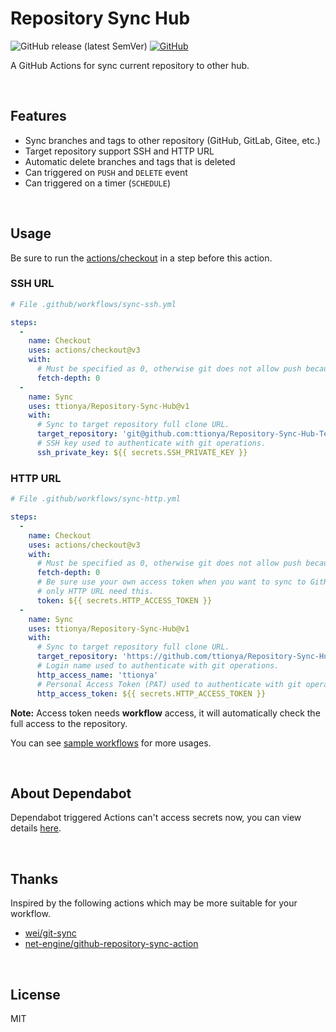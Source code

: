 # Repository Sync Hub

![GitHub release (latest SemVer)](https://img.shields.io/github/v/release/ttionya/Repository-Sync-Hub?label=Release&logo=github) [![GitHub](https://img.shields.io/github/license/ttionya/vaultwarden-backup?label=License&logo=github)](https://github.com/ttionya/Repository-Sync-Hub/blob/master/LICENSE)

A GitHub Actions for sync current repository to other hub.

<br>

## Features

- Sync branches and tags to other repository (GitHub, GitLab, Gitee, etc.)
- Target repository support SSH and HTTP URL
- Automatic delete branches and tags that is deleted
- Can triggered on `PUSH` and `DELETE` event
- Can triggered on a timer (`SCHEDULE`)

<br>

## Usage

Be sure to run the [actions/checkout](https://github.com/actions/checkout) in a step before this action.

### SSH URL

```yml
# File .github/workflows/sync-ssh.yml

steps:
  -
    name: Checkout
    uses: actions/checkout@v3
    with:
      # Must be specified as 0, otherwise git does not allow push because of shallow updates.
      fetch-depth: 0
  -
    name: Sync
    uses: ttionya/Repository-Sync-Hub@v1
    with:
      # Sync to target repository full clone URL.
      target_repository: 'git@github.com:ttionya/Repository-Sync-Hub-Test.git'
      # SSH key used to authenticate with git operations.
      ssh_private_key: ${{ secrets.SSH_PRIVATE_KEY }}
```

### HTTP URL

```yml
# File .github/workflows/sync-http.yml

steps:
  -
    name: Checkout
    uses: actions/checkout@v3
    with:
      # Must be specified as 0, otherwise git does not allow push because of shallow updates.
      fetch-depth: 0
      # Be sure use your own access token when you want to sync to GitHub repository,
      # only HTTP URL need this.
      token: ${{ secrets.HTTP_ACCESS_TOKEN }}
  -
    name: Sync
    uses: ttionya/Repository-Sync-Hub@v1
    with:
      # Sync to target repository full clone URL.
      target_repository: 'https://github.com/ttionya/Repository-Sync-Hub-Test.git'
      # Login name used to authenticate with git operations.
      http_access_name: 'ttionya'
      # Personal Access Token (PAT) used to authenticate with git operations.
      http_access_token: ${{ secrets.HTTP_ACCESS_TOKEN }}
```

**Note:** Access token needs **workflow** access, it will automatically check the full access to the repository.

You can see [sample workflows](/.github/workflows/) for more usages.

<br>

## About Dependabot

Dependabot triggered Actions can't access secrets now, you can view details [here](https://github.com/dependabot/dependabot-core/issues/3253#issuecomment-852541544). 

<br>

## Thanks

Inspired by the following actions which may be more suitable for your workflow.

- [wei/git-sync](https://github.com/wei/git-sync)
- [net-engine/github-repository-sync-action](https://github.com/net-engine/github-repository-sync-action)

<br>

## License

MIT
